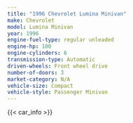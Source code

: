 ```yaml
---
title: "1996 Chevrolet Lumina Minivan"
make: Chevrolet
model: Lumina Minivan
year: 1996
engine-fuel-type: regular unleaded
engine-hp: 180
engine-cylinders: 6
transmission-type: Automatic
driven-wheels: Front wheel drive
number-of-doors: 3
market-category: N/A
vehicle-size: Compact
vehicle-style: Passenger Minivan
---
```


{{< car_info >}}
